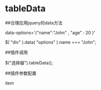 tableData
=========

##合理应用jquery的data方法

data-options='{"name":"John" , "age" : 20 }'

$( "div" ).data( "options" ).name === "John";


##插件调用

$("选择器").tableData();

##插件参数配置

item
